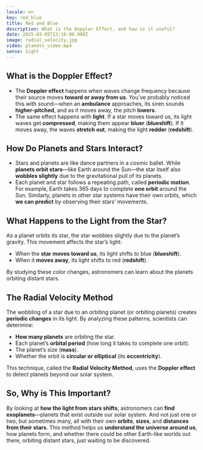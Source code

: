 ```yaml
---
locale: en
key: red_blue
title: Red and Blue
description: What is the Doppler Effect, and how is it useful?
date: 2025-03-05T13:16:00.000Z
image: radial_velocity.jpg
video: planets_video.mp4
sense: Sight
---
```


## What is the Doppler Effect?

- The **Doppler effect** happens when waves change frequency because their source moves **toward or away from us**. You’ve probably noticed this with sound—when an **ambulance** approaches, its siren sounds **higher-pitched**, and as it moves away, the pitch **lowers**.
- The same effect happens with **light**. If a star moves toward us, its light waves get **compressed**, making them appear **bluer** (**blueshift**). If it moves away, the waves **stretch out**, making the light **redder** (**redshift**).

## How Do Planets and Stars Interact?

- Stars and planets are like dance partners in a cosmic ballet. While **planets orbit stars**—like Earth around the Sun—the star itself also **wobbles slightly** due to the gravitational pull of its planets.
- Each planet and star follows a repeating path, called **periodic motion**. For example, Earth takes 365 days to complete **one orbit** around the Sun. Similarly, planets in other star systems have their own orbits, which **we can predict** by observing their stars’ movements.

## What Happens to the Light from the Star?

As a planet orbits its star, the star wobbles slightly due to the planet’s gravity. This movement affects the star’s light:

- When the **star moves toward us**, its light shifts to blue (**blueshift**).
- When it **moves away**, its light shifts to red (**redshift**).

By studying these color changes, astronomers can learn about the planets orbiting distant stars.

## The Radial Velocity Method

The wobbling of a star due to an orbiting planet (or orbiting planets) creates **periodic changes** in its light. By analyzing these patterns, scientists can determine:

- **How many planets** are orbiting the star.
- Each planet’s **orbital period** (how long it takes to complete one orbit).
- The planet’s size (**mass**).
- Whether the orbit is **circular or elliptical** (its **eccentricity**).

This technique, called the **Radial Velocity Method**, uses the **Doppler effect** to detect planets beyond our solar system.

## So, Why is This Important?

By looking at **how the light from stars shifts**, astronomers can **find exoplanets**—planets that exist outside our solar system. And not just one or two, but sometimes many, all with their own **orbits**, **sizes**, and **distances from their stars**. This method helps us **understand the universe around us**, how planets form, and whether there could be other Earth-like worlds out there, orbiting distant stars, just waiting to be discovered.
